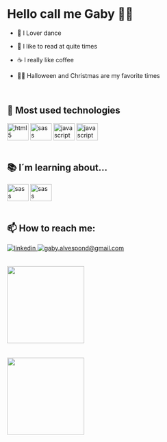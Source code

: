 # Hello call me Gaby 🙋‍♀️

- 💃 I Lover dance

- 📒 I like to read at quite times

- ☕ I really like coffee

- 🎃🎅 Halloween and Christmas are my favorite times


 <br>
          

## 🔭 Most used technologies

<div>
    <img aling="bottom" alt="html5" width="50px" height="40px" src="https://cdn.jsdelivr.net/gh/devicons/devicon/icons/html5/html5-plain-wordmark.svg"></img>  
    <img aling="bottom" alt="sass" width="50px" height="40px" src="https://cdn.jsdelivr.net/gh/devicons/devicon/icons/css3/css3-plain-wordmark.svg" />
    <img aling="bottom" alt="javascript" width="50px" height="40px" src="https://cdn.jsdelivr.net/gh/devicons/devicon/icons/javascript/javascript-original.svg"></img>
    <img 
    aling="bottom" alt="javascript" width="50px" height="40px"
    src="https://cdn.jsdelivr.net/gh/devicons/devicon/icons/figma/figma-original.svg" />
          
 </div>

 <br>

## 📚 I´m learning about...

<div>
  <img aling="bottom" alt="sass" width="50px" height="40px" src="https://cdn.jsdelivr.net/gh/devicons/devicon/icons/sass/sass-original.svg"></img> 
  <img 
  aling="bottom" alt="sass" width="50px" height="40px"
  src="https://cdn.jsdelivr.net/gh/devicons/devicon/icons/github/github-original-wordmark.svg" />
          
          
</div>

 <br>

## 📫 How to reach me:

<div>
  <a href="https://www.linkedin.com/in/gabrielly-alves-barbosa-dos-santos/">
    <img alt="linkedin" src="https://img.shields.io/badge/LinkedIn-0077B5?style=for-the-badge&logo=linkedin&logoColor=white"></img>
  </a>
  <a href="mailto:gaby.alvespond@gmail.com">
    <img alt="gaby.alvespond@gmail.com" src="https://img.shields.io/badge/Gmail-D14836?style=for-the-badge&logo=gmail&logoColor=white"></img>
  </a>
</div>

 </br>
 </br>

<div>
  <img height=180em 
       src="https://github-readme-stats.vercel.app/api?username=Gabypond&show_icons=true&theme=panda&include_all_commits=true&count_private=true&border_radius=10px">     </img>
</div>

</br>
</br>

<div>
  <img height=180em 
       src="https://github-readme-stats.vercel.app/api/top-langs/?username=Gabypond&layout=compact&langs_count=7&theme=panda&border_radius=10px"></img>
</div>


